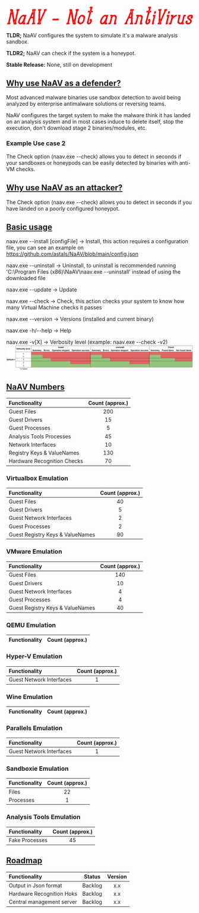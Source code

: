 <p align="center">
<img src="https://raw.githubusercontent.com/astals/NaAv/main/logo.png" />

**TLDR;** NaAV configures the system to simulate it's a malware analysis sandbox.

**TLDR2;** NaAV can check if the system is a honeypot.

**Stable Release:** None, still on development

## <ins>Why use NaAV as a defender?</ins>

Most advanced malware binaries use sandbox detection to avoid being analyzed by enterprise antimalware solutions or reversing teams.

NaAV configures the target system to make the malware think it has landed on an analysis system and in most cases induce to delete itself, stop the execution, don't download stage 2 binaries/modules, etc.

### Example Use case 2
The Check option (naav.exe --check) allows you to detect in seconds if your sandboxes or honeypods can be easily detected by binaries with anti-VM checks.

## <ins>Why use NaAV as an attacker?</ins>

The Check option (naav.exe --check) allows you to detect in seconds if you have landed on a poorly configured honeypot.

## <ins>Basic usage</ins>
naav.exe --install [configFile] -> Install, this action requires a configuration file, you can see an example on https://github.com/astals/NaAV/blob/main/config.json

naav.exe --uninstall -> Uninstall, to uninstall is recommended running 'C:\\Program Files (x86)\\NaAV\\naav.exe --uninstall' instead of using the downloaded file

naav.exe --update -> Update

naav.exe --check -> Check, this action checks your system to know how many Virtual Machine checks it passes

naav.exe --version -> Versions (installed and current binary)

naav.exe -h/--help -> Help

naav.exe -v[X] -> Verbosity level (example: naav.exe --check -v2)
<img src="https://raw.githubusercontent.com/astals/NaAv/main/vebosityLevels.png" />

## <ins>NaAV Numbers</ins>
|Functionality | Count (approx.) |
|:-------------|:-------------:|
| Guest Files | 200 |
| Guest Drivers | 15 |
| Guest Processes | 5 |
| Analysis Tools Processes | 45 |
| Network Interfaces | 10 |
| Registry Keys & ValueNames | 130 |
| Hardware Recognition Checks | 70 |

### Virtualbox Emulation
|Functionality | Count (approx.) |
|:-------------|:-------------:|
| Guest Files | 40 |
| Guest Drivers | 5 |
| Guest Network Interfaces | 2 |
| Guest Processes | 2 |
| Guest Registry Keys & ValueNames | 90 |

### VMware Emulation
|Functionality | Count (approx.) |
|:-------------|:-------------:|
| Guest Files | 140 |
| Guest Drivers | 10 |
| Guest Network Interfaces | 4 |
| Guest Processes| 4 |
| Guest Registry Keys & ValueNames | 40 |

### QEMU Emulation
|Functionality | Count (approx.) |
|:-------------|:-------------:|

### Hyper-V Emulation
|Functionality | Count (approx.) |
|:-------------|:-------------:|
| Guest Network Interfaces | 1 |

### Wine Emulation
|Functionality | Count (approx.) |
|:-------------|:-------------:|


### Parallels Emulation
|Functionality | Count (approx.) |
|:-------------|:-------------:|
| Guest Network Interfaces | 1 |


### Sandboxie Emulation
|Functionality | Count (approx.) |
|:-------------|:-------------:|
| Files | 22 |
| Processes| 1 |

### Analysis Tools Emulation
|Functionality | Count (approx.) |
|:-------------|:-------------:|
| Fake Processes | 45 |

## <ins>Roadmap</ins>

|Functionality | Status | Version | 
|:-------------|:-------------:|:-------------:|
| Output in Json format| Backlog | x.x |
| Hardware Recognition Hoks | Backlog | x.x |
| Central management server | Backlog | x.x |